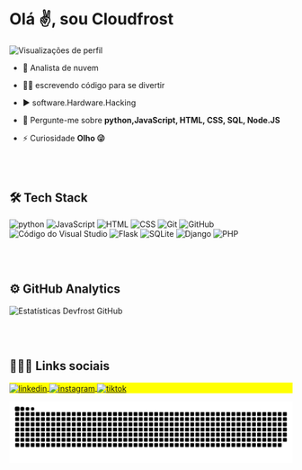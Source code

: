 <h1 align="left">Olá ✌, sou Cloudfrost</h1>
<p align="left"> <img src="https://komarev.com/ghpvc/?username=maykbrito&color=yellow" alt="Visualizações de perfil" /> </p>


- 🔭 Analista de nuvem

- 👨‍💻 escrevendo código para se divertir

- ▶️ software.Hardware.Hacking

- 💬 Pergunte-me sobre **python,JavaScript, HTML, CSS, SQL, Node.JS**

- ⚡ Curiosidade **Olho 😜**

<br><br>

## 🛠  Tech Stack
![python](https://img.shields.io/badge/-python-05122A?style=flat&logo=python) 
![JavaScript](https://img.shields.io/badge/-JavaScript-05122A?style=flat&logo=javascript) 
![HTML](https://img.shields.io/badge/-HTML-05122A?style=flat&logo=HTML5) 
![CSS](https://img.shields.io/badge/-CSS-05122A?style=flat&logo=CSS3&logoColor=1572B6) 
![Git](https://img.shields.io/badge/-Git-05122A?style=flat&logo=git) 
![GitHub](https://img.shields.io/badge/-GitHub-05122A?style=flat&logo=github) 
![Código do Visual Studio](https://img.shields.io/badge/-Visual%20Studio%20Code-05122A?style=flat&logo=visual-studio-code&logoColor=007ACC) 
![Flask](https://img.shields.io/badge/-Flask-05122A?style=flat&logo=FLASK) 
![SQLite](https://img.shields.io/badge/-SQLite-05122A?style=flat&logo=sqlite) 
![Django](https://img.shields.io/badge/-Django-05122A?style=flat&logo=Django) 
![PHP](https://img.shields.io/badge/-PHP-05122A?style=flat&logo=PHP) 

<br><br>

## ⚙️  GitHub Analytics
![Estatísticas Devfrost GitHub](https://github-readme-stats.vercel.app/api?username=Devfrost&show_icons=true&theme=dark)


<br><br>

## 👨🏽‍🦲  Links sociais

<p align="left" style="background:yellow">

<a href="https://www.linkedin.com/in/joy-meireles/" target="_blank">
  <img align="center" src="https://img.shields.io/badge/-joy meireles-05122A?style=flat&logo=linkedin" alt="linkedin"/>
</a>
<a href="https://www.instagram.com/joy.meireles/" target="_blank">
<img align="center" src="https://img.shields.io/badge/-joy meireles-05122A?style=flat&logo=instagram" alt="instagram"/>
</a>
<a href="https://www.tiktok.com/@cloudfros" target="_blank">
  <img align="center" src="https://img.shields.io/badge/-joy meireles-05122A?style=flat&logo=tiktok"alt="tiktok"/>
</p>

 
 
  ![Animação de cobra](https://github.com/ellen2121/ellen2121/blob/output/github-contribution-grid-snake.svg)
 
</div>
 

